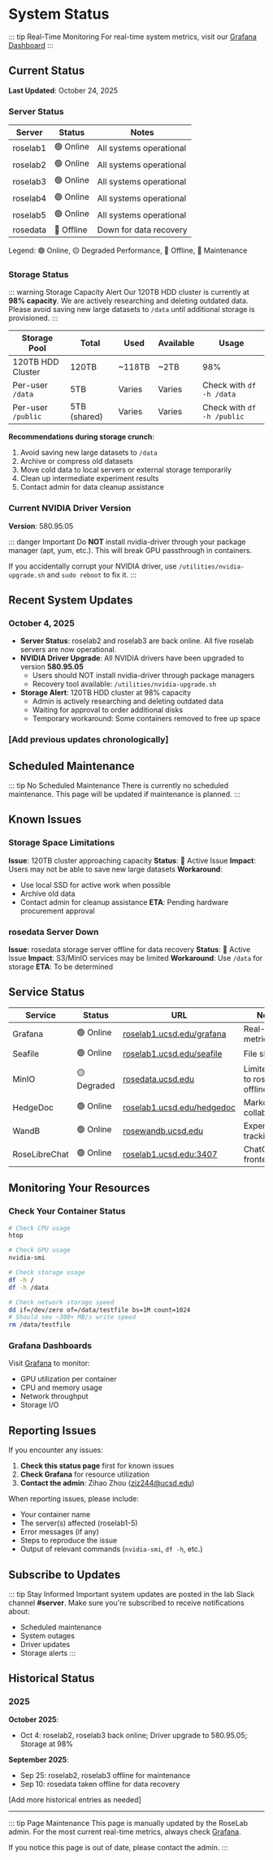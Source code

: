 # System Status

::: tip Real-Time Monitoring
For real-time system metrics, visit our [Grafana Dashboard](http://roselab1.ucsd.edu/grafana/)
:::

## Current Status

**Last Updated**: October 24, 2025

### Server Status

| Server | Status | Notes |
|--------|--------|-------|
| roselab1 | 🟢 Online | All systems operational |
| roselab2 | 🟢 Online | All systems operational |
| roselab3 | 🟢 Online | All systems operational |
| roselab4 | 🟢 Online | All systems operational |
| roselab5 | 🟢 Online | All systems operational |
| rosedata | 🔴 Offline | Down for data recovery |

Legend: 🟢 Online, 🟡 Degraded Performance, 🔴 Offline, 🔵 Maintenance

### Storage Status

::: warning Storage Capacity Alert
Our 120TB HDD cluster is currently at **98% capacity**. We are actively researching and deleting outdated data. Please avoid saving new large datasets to `/data` until additional storage is provisioned.
:::

| Storage Pool | Total | Used | Available | Usage |
|--------------|-------|------|-----------|-------|
| 120TB HDD Cluster | 120TB | ~118TB | ~2TB | 98% |
| Per-user `/data` | 5TB | Varies | Varies | Check with `df -h /data` |
| Per-user `/public` | 5TB (shared) | Varies | Varies | Check with `df -h /public` |

**Recommendations during storage crunch**:
1. Avoid saving new large datasets to `/data`
2. Archive or compress old datasets
3. Move cold data to local servers or external storage temporarily
4. Clean up intermediate experiment results
5. Contact admin for data cleanup assistance

### Current NVIDIA Driver Version

**Version**: 580.95.05

::: danger Important
Do **NOT** install nvidia-driver through your package manager (apt, yum, etc.). This will break GPU passthrough in containers.

If you accidentally corrupt your NVIDIA driver, use `/utilities/nvidia-upgrade.sh` and `sudo reboot` to fix it.
:::

## Recent System Updates

### October 4, 2025
- **Server Status**: roselab2 and roselab3 are back online. All five roselab servers are now operational.
- **NVIDIA Driver Upgrade**: All NVIDIA drivers have been upgraded to version **580.95.05**
  - Users should NOT install nvidia-driver through package managers
  - Recovery tool available: `/utilities/nvidia-upgrade.sh`
- **Storage Alert**: 120TB HDD cluster at 98% capacity
  - Admin is actively researching and deleting outdated data
  - Waiting for approval to order additional disks
  - Temporary workaround: Some containers removed to free up space

### [Add previous updates chronologically]

## Scheduled Maintenance

::: tip No Scheduled Maintenance
There is currently no scheduled maintenance. This page will be updated if maintenance is planned.
:::

<!--
### Example Future Maintenance Entry:
### November 15, 2025 - roselab3 Maintenance
- **Date**: November 15, 2025, 9:00 AM - 5:00 PM PST
- **Affected Server**: roselab3
- **Reason**: Hardware upgrade (additional RAM installation)
- **Impact**: roselab3 will be completely offline during this period
- **Action Required**:
  - Save all work and commit to Git before November 15
  - Consider migrating active containers to other servers using `/utilities/common-utilities.py`
  - All data in `/data` will remain accessible from other servers
-->

## Known Issues

### Storage Space Limitations

**Issue**: 120TB cluster approaching capacity
**Status**: 🔴 Active Issue
**Impact**: Users may not be able to save new large datasets
**Workaround**:
- Use local SSD for active work when possible
- Archive old data
- Contact admin for cleanup assistance
**ETA**: Pending hardware procurement approval

### rosedata Server Down

**Issue**: rosedata storage server offline for data recovery
**Status**: 🔴 Active Issue
**Impact**: S3/MinIO services may be limited
**Workaround**: Use `/data` for storage
**ETA**: To be determined

<!--
### Example Resolved Issue:
### ~~Driver Version Mismatch~~ (Resolved)

**Issue**: Some containers showed "Driver/library version mismatch" error
**Status**: ✅ Resolved (October 4, 2025)
**Solution**: All drivers upgraded to 580.95.05
-->

## Service Status

| Service | Status | URL | Notes |
|---------|--------|-----|-------|
| Grafana | 🟢 Online | [roselab1.ucsd.edu/grafana](http://roselab1.ucsd.edu/grafana/) | Real-time metrics |
| Seafile | 🟢 Online | [roselab1.ucsd.edu/seafile](http://roselab1.ucsd.edu/seafile) | File sharing |
| MinIO | 🟡 Degraded | [rosedata.ucsd.edu](https://rosedata.ucsd.edu) | Limited due to rosedata offline |
| HedgeDoc | 🟢 Online | [roselab1.ucsd.edu/hedgedoc](https://roselab1.ucsd.edu/hedgedoc) | Markdown collaboration |
| WandB | 🟢 Online | [rosewandb.ucsd.edu](https://rosewandb.ucsd.edu) | Experiment tracking |
| RoseLibreChat | 🟢 Online | [roselab1.ucsd.edu:3407](https://roselab1.ucsd.edu:3407/) | ChatGPT frontend |

## Monitoring Your Resources

### Check Your Container Status

```bash
# Check CPU usage
htop

# Check GPU usage
nvidia-smi

# Check storage usage
df -h /
df -h /data

# Check network storage speed
dd if=/dev/zero of=/data/testfile bs=1M count=1024
# Should see ~300+ MB/s write speed
rm /data/testfile
```

### Grafana Dashboards

Visit [Grafana](http://roselab1.ucsd.edu/grafana/) to monitor:
- GPU utilization per container
- CPU and memory usage
- Network throughput
- Storage I/O

## Reporting Issues

If you encounter any issues:

1. **Check this status page** first for known issues
2. **Check Grafana** for resource utilization
3. **Contact the admin**: Zihao Zhou (ziz244@ucsd.edu)

When reporting issues, please include:
- Your container name
- The server(s) affected (roselab1-5)
- Error messages (if any)
- Steps to reproduce the issue
- Output of relevant commands (`nvidia-smi`, `df -h`, etc.)

## Subscribe to Updates

::: tip Stay Informed
Important system updates are posted in the lab Slack channel **#server**. Make sure you're subscribed to receive notifications about:
- Scheduled maintenance
- System outages
- Driver updates
- Storage alerts
:::

## Historical Status

### 2025

**October 2025**:
- Oct 4: roselab2, roselab3 back online; Driver upgrade to 580.95.05; Storage at 98%

**September 2025**:
- Sep 25: roselab2, roselab3 offline for maintenance
- Sep 10: rosedata taken offline for data recovery

[Add more historical entries as needed]

---

::: tip Page Maintenance
This page is manually updated by the RoseLab admin. For the most current real-time metrics, always check [Grafana](http://roselab1.ucsd.edu/grafana/).

If you notice this page is out of date, please contact the admin.
:::
